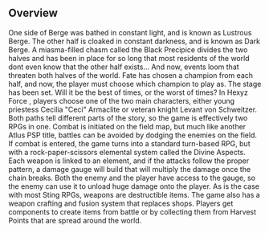 ## Overview

One side of Berge was bathed in constant light, and is known as Lustrous Berge. The other half is cloaked in constant darkness, and is known as Dark Berge. A miasma-filled chasm called the Black Precipice divides the two halves and has been in place for so long that most residents of the world dont even know that the other half exists... And now, events loom that threaten both halves of the world. Fate has chosen a champion from each half, and now, the player must choose which champion to play as. The stage has been set. Will it be the best of times, or the worst of times? In Hexyz Force , players choose one of the two main characters, either young priestess Cecilia "Ceci" Armaclite or veteran knight Levant von Schweitzer. Both paths tell different parts of the story, so the game is effectively two RPGs in one. Combat is initiated on the field map, but much like another Atlus PSP title, battles can be avoided by dodging the enemies on the field. If combat is entered, the game turns into a standard turn-based RPG, but with a rock-paper-scissors elemental system called the Divine Aspects. Each weapon is linked to an element, and if the attacks follow the proper pattern, a damage gauge will build that will multiply the damage once the chain breaks. Both the enemy and the player have access to the gauge, so the enemy can use it to unload huge damage onto the player. As is the case with most Sting RPGs, weapons are destructible items. The game also has a weapon crafting and fusion system that replaces shops. Players get components to create items from battle or by collecting them from Harvest Points that are spread around the world.
